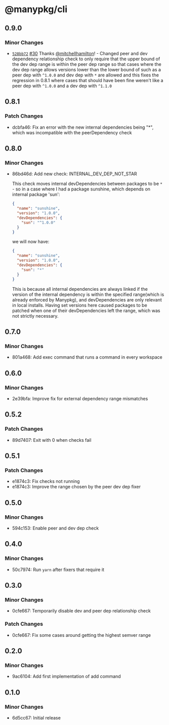 # @manypkg/cli

## 0.9.0

### Minor Changes

- [`528bb72`](https://github.com/Thinkmill/manypkg/commit/528bb72bf600de0d135bfd426fe2c3d52fbed223) [#30](https://github.com/Thinkmill/manypkg/pull/30) Thanks [@mitchellhamilton](https://github.com/mitchellhamilton)! - Changed peer and dev dependency relationship check to only require that the upper bound of the dev dep range is within the peer dep range so that cases where the dev dep range allows versions lower than the lower bound of such as a peer dep with `^1.0.0` and dev dep with `*` are allowed and this fixes the regression in 0.8.1 where cases that should have been fine weren't like a peer dep with `^1.0.0` and a dev dep with `^1.1.0`

## 0.8.1

### Patch Changes

- dcbfa46: Fix an error with the new internal dependencies being "\*", which was incompatible with the peerDependency check

## 0.8.0

### Minor Changes

- 86bd46d: Add new check: INTERNAL_DEV_DEP_NOT_STAR

  This check moves internal devDependencies between packages to be `*` - so in a case where I had a package sunshine, which depends on internal package 'sun':

  ```json
  {
    "name": "sunshine",
    "version": "1.0.0",
    "devDependencies": {
      "sun": "^1.0.0"
    }
  }
  ```

  we will now have:

  ```json
  {
    "name": "sunshine",
    "version": "1.0.0",
    "devDependencies": {
      "sun": "*"
    }
  }
  ```

  This is because all internal dependencies are always linked if the version of the internal dependency is within the specified range(which is already enforced by Manypkg), and devDependencies are only relevant in local installs. Having set versions here caused packages to be patched when one of their devDependencies left the range, which was not strictly necessary.

## 0.7.0

### Minor Changes

- 801a468: Add exec command that runs a command in every workspace

## 0.6.0

### Minor Changes

- 2e39bfa: Improve fix for external dependency range mismatches

## 0.5.2

### Patch Changes

- 89d7407: Exit with 0 when checks fail

## 0.5.1

### Patch Changes

- e1874c3: Fix checks not running
- e1874c3: Improve the range chosen by the peer dev dep fixer

## 0.5.0

### Minor Changes

- 594c153: Enable peer and dev dep check

## 0.4.0

### Minor Changes

- 50c7974: Run `yarn` after fixers that require it

## 0.3.0

### Minor Changes

- 0cfe667: Temporarily disable dev and peer dep relationship check

### Patch Changes

- 0cfe667: Fix some cases around getting the highest semver range

## 0.2.0

### Minor Changes

- 9ac6104: Add first implementation of add command

## 0.1.0

### Minor Changes

- 6d5cc67: Initial release
